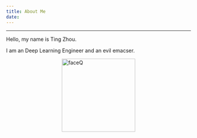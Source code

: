 ```yaml
---
title: About Me
date:
---
```


---

Hello, my name is Ting Zhou.

I am an Deep Learning Engineer and an evil emacser.

<img src="/img/faceQ.JPG" alt="faceQ" style="width: 200px; margin:auto;display: block;"/>
